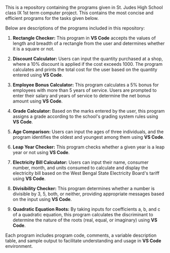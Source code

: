 This is a repository containing the programs given in St. Judes High School class IX 1st term computer project.
This contains the most concise and efficient programs for the tasks given below.

Below are descriptions of the programs included in this repository:

1. **Rectangle Checker:** This program in **VS Code** accepts the values of length and breadth of a rectangle from the user and determines whether it is a square or not.

2. **Discount Calculator:** Users can input the quantity purchased at a shop, where a 10% discount is applied if the cost exceeds 1000. The program calculates and prints the total cost for the user based on the quantity entered using **VS Code**.

3. **Employee Bonus Calculator:** This program calculates a 5% bonus for employees with more than 5 years of service. Users are prompted to enter their salary and years of service to determine the net bonus amount using **VS Code**.

4. **Grade Calculator:** Based on the marks entered by the user, this program assigns a grade according to the school's grading system rules using **VS Code**.

5. **Age Comparison:** Users can input the ages of three individuals, and the program identifies the oldest and youngest among them using **VS Code**.

6. **Leap Year Checker:** This program checks whether a given year is a leap year or not using **VS Code**.

7. **Electricity Bill Calculator:** Users can input their name, consumer number, month, and units consumed to calculate and display the electricity bill based on the West Bengal State Electricity Board's tariff using **VS Code**.

8. **Divisibility Checker:** This program determines whether a number is divisible by 3, 5, both, or neither, providing appropriate messages based on the input using **VS Code**.

9. **Quadratic Equation Roots:** By taking inputs for coefficients a, b, and c of a quadratic equation, this program calculates the discriminant to determine the nature of the roots (real, equal, or imaginary) using **VS Code**.

Each program includes program code, comments, a variable description table, and sample output to facilitate understanding and usage in **VS Code** environment.
